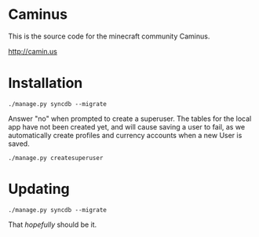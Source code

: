 # Caminus

This is the source code for the minecraft community Caminus.

http://camin.us

# Installation

    ./manage.py syncdb --migrate

Answer "no" when prompted to create a superuser. The tables for the local app
have not been created yet, and will cause saving a user to fail, as we
automatically create profiles and currency accounts when a new User is saved.

    ./manage.py createsuperuser

# Updating

    ./manage.py syncdb --migrate

That *hopefully* should be it.
